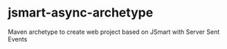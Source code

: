 # jsmart-async-archetype
Maven archetype to create web project based on JSmart with Server Sent Events
